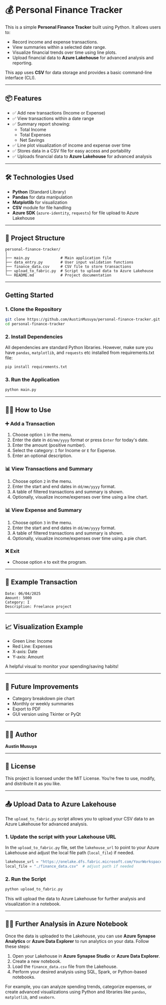 # 💰 Personal Finance Tracker

This is a simple **Personal Finance Tracker** built using Python. It allows users to:

- Record income and expense transactions.
- View summaries within a selected date range.
- Visualize financial trends over time using line plots.
- Upload financial data to **Azure Lakehouse** for advanced analysis and reporting.

This app uses **CSV** for data storage and provides a basic command-line interface (CLI).

---

## 📦 Features

- ✅ Add new transactions (Income or Expense)
- ✅ View transactions within a date range
- ✅ Summary report showing:
  - Total Income
  - Total Expenses
  - Net Savings
- ✅ Line plot visualization of income and expense over time
- ✅ Stores data in a CSV file for easy access and portability
- ✅ Uploads financial data to **Azure Lakehouse** for advanced analysis

---

## 🛠️ Technologies Used

- **Python** (Standard Library)
- **Pandas** for data manipulation
- **Matplotlib** for visualization
- **CSV** module for file handling
- **Azure SDK** (`azure-identity`, `requests`) for file upload to Azure Lakehouse

---

## 📁 Project Structure

```
personal-finance-tracker/
│
├── main.py              # Main application file
├── data_entry.py        # User input validation functions
├── finance_data.csv     # CSV file to store transactions
├── upload_to_fabric.py  # Script to upload data to Azure Lakehouse
└── README.md            # Project documentation
```

---

## Getting Started

### 1. Clone the Repository

```bash
git clone https://github.com/AustinMusuya/personal-finance-tracker.git
cd personal-finance-tracker
```

### 2. Install Dependencies

All dependencies are standard Python libraries. However, make sure you have `pandas`, `matplotlib`, and `requests` etc installed from requirements.txt file:

```bash
pip install requirements.txt
```

### 3. Run the Application

```bash
python main.py
```

---

## 🧑‍💻 How to Use

### ➕ Add a Transaction

1. Choose option `1` in the menu.
2. Enter the date in `dd/mm/yyyy` format or press `Enter` for today's date.
3. Enter the amount (positive number).
4. Select the category: `I` for Income or `E` for Expense.
5. Enter an optional description.

### 📊 View Transactions and Summary

1. Choose option `2` in the menu.
2. Enter the start and end dates in `dd/mm/yyyy` format.
3. A table of filtered transactions and summary is shown.
4. Optionally, visualize income/expenses over time using a line chart.

### 📊 View Expense and Summary

1. Choose option `3` in the menu.
2. Enter the start and end dates in `dd/mm/yyyy` format.
3. A table of filtered transactions and summary is shown.
4. Optionally, visualize income/expenses over time using a pie chart.

### ❌ Exit

- Choose option `4` to exit the program.

---

## 📌 Example Transaction

```
Date: 06/04/2025
Amount: 5000
Category: I
Description: Freelance project
```

---

## 📈 Visualization Example

- Green Line: Income
- Red Line: Expenses
- X-axis: Date
- Y-axis: Amount

A helpful visual to monitor your spending/saving habits!

---

## 🧪 Future Improvements

- Category breakdown pie chart
- Monthly or weekly summaries
- Export to PDF
- GUI version using Tkinter or PyQt

---

## 👨‍💻 Author

**Austin Musuya**

---

## 📃 License

This project is licensed under the MIT License. You’re free to use, modify, and distribute it as you like.

---

## 📤 Upload Data to Azure Lakehouse

The `upload_to_fabric.py` script allows you to upload your CSV data to an Azure Lakehouse for advanced analysis.

### 1. Update the script with your Lakehouse URL

In the `upload_to_fabric.py` file, set the `lakehouse_url` to point to your Azure Lakehouse and adjust the local file path (`local_file`) if needed.

```python
lakehouse_url = "https://onelake.dfs.fabric.microsoft.com/YourWorkspace.YourLakehouse.Lakehouse/files/finance_data.csv"
local_file = "./finance_data.csv"  # adjust path if needed
```

### 2. Run the Script

```bash
python upload_to_fabric.py
```

This will upload the data to Azure Lakehouse for further analysis and visualization in a notebook.

---

## 🧑‍💻 Further Analysis in Azure Notebook

Once the data is uploaded to the Lakehouse, you can use **Azure Synapse Analytics** or **Azure Data Explorer** to run analytics on your data. Follow these steps:

1. Open your Lakehouse in **Azure Synapse Studio** or **Azure Data Explorer**.
2. Create a new notebook.
3. Load the `finance_data.csv` file from the Lakehouse.
4. Perform your desired analysis using SQL, Spark, or Python-based notebooks.

For example, you can analyze spending trends, categorize expenses, or create advanced visualizations using Python and libraries like `pandas`, `matplotlib`, and `seaborn`.
